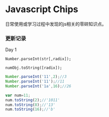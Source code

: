 # Javascript Chips

日常使用或学习过程中发现的js相关的零碎知识点。



### 更新记录

Day 1

`Number.parseInt(str[,radix]);`

`numObj.toString([radix]);`

```javascript
Number.parseInt('11',2);//3
Number.parseInt('11');//11
Number.parseInt('1a',16);//26

var num=11;
num.toString(2);//'1011'
num.toString(8);//'13'
num.toString(16);//'b'
```



